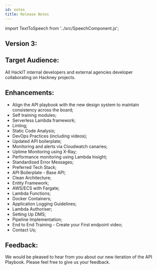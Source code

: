 ```yaml
---
id: notes
title: Release Notes
---
```

import TextToSpeech from '../src/SpeechComponent.js';

<TextToSpeech>

## Version 3:

## Target Audience:

All HackIT internal developers and external agencies developer collaborating on Hackney projects.
## Enhancements:

- Align the API playbook with the new design system to maintain consistency across the board;
- Self training modules;
- Serverless Lambda framework;
- Linting;
- Static Code Analysis;
- DevOps Practices (including videos);
- Updated API boilerplate;
- Monitoring and alerts via Cloudwatch canaries;
- Uptime Monitoring using X-Ray;
- Performance monitoring using Lambda Insight;
- Standardised Error Messages;
- Preferred Tech Stack;
- API Boilerplate - Base API;
- Clean Architecture;
- Entity Framework;
- AWS/ECS with Fargate;
- Lambda Functions;
- Docker Containers;
- Application Logging Guidelines;
- Lambda Authoriser;
- Setting Up DMS;
- Pipeline Implementation;
- End to End Training - Create your First endpoint video;
- Contact Us;
## Feedback:

We would be pleased to hear from you about our new iteration of the API Playbook. Please feel free to give us your feedback.

</TextToSpeech>